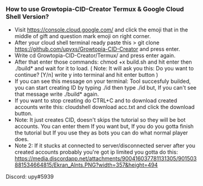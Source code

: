 ### How to use Growtopia-CID-Creator Termux & Google Cloud Shell Version?

* Visit https://console.cloud.google.com/ and click the emoji that in the middle of gift and question mark emoji on right corner.
* After your cloud shell terminal ready paste this > git clone https://github.com/upyxs/Growtopia-CID-Creator and press enter.
* Write cd Growtopia-CID-Creator/Termux/ and press enter again.
* After that enter those commands: chmod +x build.sh and hit enter then ./build* and wait for it to load. ( Note: It will ask you this: Do you want to continue? [Y/n] write y into terminal and hit enter button )
* If you can see this message on your terminal: Tool succesfuly builded, you can start creating ID by typing ./id then type ./id but, If you can't see that message write ./build* again.
* If you want to stop creating do CTRL+C and to download created accounts write this: cloudshell download acc.txt and click the download button.
* Note: It just creates CID, doesn't skips the tutorial so they will be bot accounts. You can enter them If you want but, If you do you gotta finish the tutorial but If you use they as bots you can do what normal player does.
* Note 2: If it stucks at connected to server/disconnected server after you created accounts probably you're got ip limited you gotta do this: https://media.discordapp.net/attachments/900416037781131305/901503881534664815/Ekran_Alnts.PNG?width=357&height=494

Discord: upy#5939
